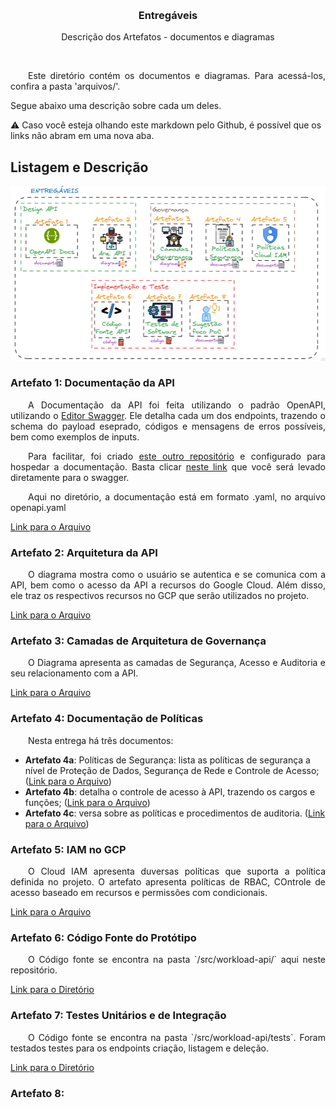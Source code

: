 <a name="readme-top"></a>

<!-- PROJECT LOGO -->
<br />
<div align="center">

  <h3 align="center">Entregáveis</h3>

  <p align="center">
    Descrição dos Artefatos - documentos e diagramas
  </p>
</div>

<br>
<p align="justify">
&ensp;&ensp;&ensp;&ensp;Este diretório contém os documentos e diagramas. Para acessá-los, confira a pasta 'arquivos/'. <br>

Segue abaixo uma descrição sobre cada um deles.
</p>

⚠️ Caso você esteja olhando este markdown pelo Github, é possível que os links não abram em uma nova aba.

## Listagem e Descrição

<p align="center">
  <img src="../imgs/entregaveis.png" >
</p>


### Artefato 1: Documentação da API
<p align="justify">
&ensp;&ensp;&ensp;&ensp;A Documentação da API foi feita utilizando o padrão OpenAPI, utilizando o <a href="https://editor.swagger.io/" target="_blank"> Editor Swagger</a>. Ele detalha cada um dos endpoints, trazendo o schema do payload eseprado, códigos e mensagens de erros possíveis, bem como exemplos de inputs.
</p>

<p align="justify">
&ensp;&ensp;&ensp;&ensp;Para facilitar, foi criado <a href="https://github.com/bastoska/workload-api-docs" target="_blank">este outro repositório</a> e configurado para hospedar a documentação. Basta clicar <a href="https://bastoska.github.io/workload-api-docs" target="_blank">neste link</a> que você será levado diretamente para o swagger.
</p>


<p align="justify">
&ensp;&ensp;&ensp;&ensp;Aqui no diretório, a documentação está em formato .yaml, no arquivo openapi.yaml
</p>

<a href="https://github.com/bastoska/plataforma-dados-api/blob/main/artefatos/arquivos/openapi.yaml" target="_blank">Link para o Arquivo</a>

### Artefato 2: Arquitetura da API

<p align="justify">
&ensp;&ensp;&ensp;&ensp;O diagrama mostra como o usuário se autentica e se comunica com a API, bem como o acesso da API a recursos do Google Cloud. Além disso, ele traz os respectivos recursos no GCP que serão utilizados no projeto.
</p>

<a href="https://github.com/bastoska/plataforma-dados-api/blob/main/artefatos/arquivos/Artefato%202%20-%20Arquitetura%20API.png" target="_blank">Link para o Arquivo</a>

### Artefato 3: Camadas de Arquitetura de Governança

<p align="justify">
&ensp;&ensp;&ensp;&ensp;O Diagrama apresenta as camadas de Segurança, Acesso e Auditoria e seu relacionamento com a API.
</p>

<a href="https://github.com/bastoska/plataforma-dados-api/blob/main/artefatos/arquivos/Artefato%203%20-%20diagramas%20de%20governan%C3%A7a.png" target="_blank">Link para o Arquivo</a>

### Artefato 4: Documentação de Políticas

<p align="justify">
&ensp;&ensp;&ensp;&ensp;Nesta entrega há três documentos:
</p>

- **Artefato 4a**: Políticas de Segurança: lista as políticas de segurança a nível de Proteção de Dados, Segurança de Rede e Controle de Acesso; (<a href="https://github.com/bastoska/plataforma-dados-api/blob/main/artefatos/arquivos/Artefato%204a%20-%20Pol%C3%ADticas%20de%20Seguran%C3%A7a.pdf" target="_blank">Link para o Arquivo</a>)
- **Artefato 4b**: detalha o controle de acesso à API, trazendo os cargos e funções; (<a href="https://github.com/bastoska/plataforma-dados-api/blob/main/artefatos/arquivos/Artefato%204b%20-%20Controle%20de%20Acesso.pdf" target="_blank">Link para o Arquivo</a>)
- **Artefato 4c**: versa sobre as políticas e procedimentos de auditoria. (<a href="https://github.com/bastoska/plataforma-dados-api/blob/main/artefatos/arquivos/Artefato%204c%20-%20Auditoria.pdf" target="_blank">Link para o Arquivo</a>)



### Artefato 5: IAM no GCP
<p align="justify">
&ensp;&ensp;&ensp;&ensp;O Cloud IAM apresenta duversas políticas que suporta a política definida no projeto. O artefato apresenta políticas de RBAC, COntrole de acesso baseado em recursos e permissões com condicionais.
</p>

<a href="https://github.com/bastoska/plataforma-dados-api/blob/main/artefatos/arquivos/Artefato%205%20-%20IAM%20GCP.pdf" target="_blank">Link para o Arquivo</a>

### Artefato 6: Código Fonte do Protótipo
<p align="justify">
&ensp;&ensp;&ensp;&ensp;O Código fonte se encontra na pasta `/src/workload-api/` aqui neste repositório.
</p>

<a href="https://github.com/bastoska/plataforma-dados-api/tree/main/src/workload-api" target="_blank">Link para o Diretório</a>

### Artefato 7: Testes Unitários e de Integração
<p align="justify">
&ensp;&ensp;&ensp;&ensp;O Código fonte se encontra na pasta `/src/workload-api/tests`. Foram testados testes para os endpoints criação, listagem e deleção.
</p>

<a href="https://github.com/bastoska/plataforma-dados-api/tree/main/src/workload-api/tests" target="_blank">Link para o Diretório</a>

### Artefato 8: 